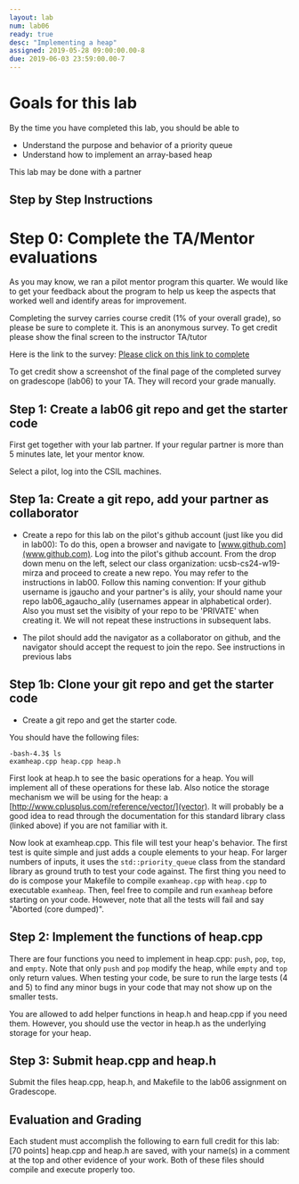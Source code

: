 ```yaml
---
layout: lab
num: lab06
ready: true
desc: "Implementing a heap"
assigned: 2019-05-28 09:00:00.00-8
due: 2019-06-03 23:59:00.00-7
---
```


# Goals for this lab

By the time you have completed this lab, you should be able to

* Understand the purpose and behavior of a priority queue
* Understand how to implement an array-based heap

This lab may be done with a partner

## Step by Step Instructions

# Step 0: Complete the TA/Mentor evaluations
As you may know, we ran a pilot mentor program this quarter.
We would like to get your feedback about the program to help us keep the aspects that worked well and identify areas for improvement.

Completing the survey carries course credit (1% of your overall grade), so please be sure to complete it. This is an anonymous survey. To get credit please show the final screen  to the instructor TA/tutor

Here is the link to the survey:
[Please click on this link to complete](http://bit.ly/2018-Anonymous-Mentor-Evals)


To get credit show a screenshot of the final page of the completed survey on gradescope (lab06) to your TA. They will record your grade manually.


## Step 1: Create a lab06 git repo and get the starter code

First get together with your lab partner. If your regular partner is more than 5 minutes late, let your mentor know.

Select a pilot, log into the CSIL machines.

## Step 1a: Create a git repo, add your partner as collaborator

* Create a repo for this lab on the pilot's github account (just like you did in lab00): To do this, open a browser and navigate to [www.github.com](www.github.com). Log into the pilot's github account. From the drop down menu on the left, select our class organization: ucsb-cs24-w19-mirza and proceed to create a new repo. You may refer to the instructions in lab00. Follow this naming convention: If your github username is jgaucho and your partner's is alily, your should name your repo lab06_agaucho_alily (usernames appear in alphabetical order). Also you must set the visibity of your repo to be 'PRIVATE' when creating it. We will not repeat these instructions in subsequent labs.

* The pilot should add the navigator as a collaborator on github, and the navigator should accept the request to join the repo. See instructions in previous labs

## Step 1b: Clone your git repo and get the starter code

* Create a git repo and get the starter code.

You should have the following files:

```
-bash-4.3$ ls
examheap.cpp heap.cpp heap.h
```

First look at heap.h to see the basic operations for a heap. You will implement all of these operations for these lab. Also notice the storage mechanism we will be using for the heap: a [http://www.cplusplus.com/reference/vector/](vector). It will probably be a good idea to read through the documentation for this standard library class (linked above) if you are not familiar with it.

Now look at examheap.cpp. This file will test your heap's behavior. The first test is quite simple and just adds a couple elements to your heap. For larger numbers of inputs, it uses the `std::priority_queue` class from the standard library as ground truth to test your code against. The first thing you need to do is compose your Makefile to compile `examheap.cpp` with `heap.cpp` to executable `examheap`. Then, feel free to compile and run `examheap` before starting on your code. However, note that all the tests will fail and say "Aborted (core dumped)".

## Step 2: Implement the functions of heap.cpp

There are four functions you need to implement in heap.cpp: `push`, `pop`, `top`, and `empty`. Note that only `push` and `pop` modify the heap, while `empty` and `top` only return values. When testing your code, be sure to run the large tests (4 and 5) to find any minor bugs in your code that may not show up on the smaller tests.

You are allowed to add helper functions in heap.h and heap.cpp if you need them. However, you should use the vector in heap.h as the underlying storage for your heap.

## Step 3: Submit heap.cpp and heap.h

Submit the files heap.cpp, heap.h, and Makefile to the lab06 assignment on Gradescope.

## Evaluation and Grading

Each student must accomplish the following to earn full credit for this lab:
[70 points] heap.cpp and heap.h are saved, with your name(s) in a comment at the top and other evidence of your work. Both of these files should compile and execute properly too.


